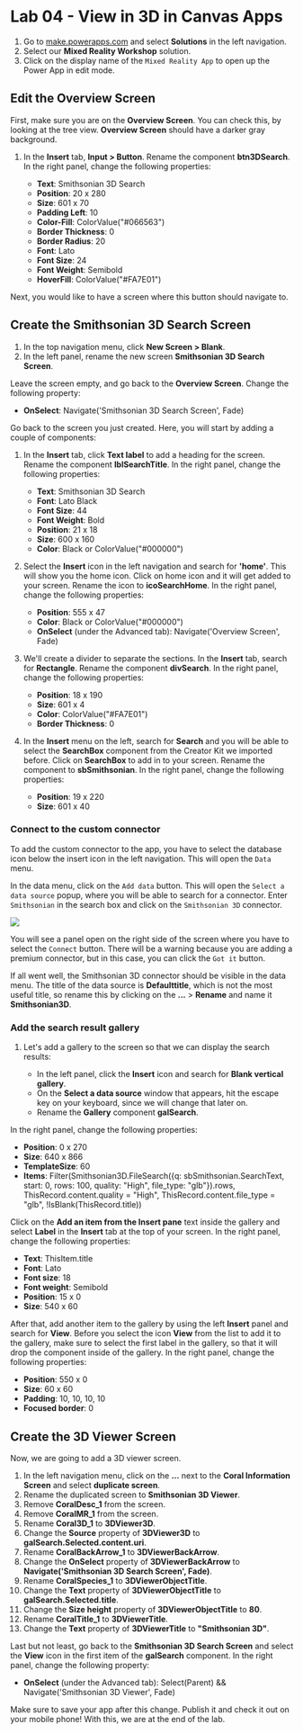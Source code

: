 # Lab 04 - View in 3D in Canvas Apps

1. Go to [make.powerapps.com](https://make.powerapps.com) and select **Solutions** in the left navigation.
1. Select our **Mixed Reality Workshop** solution.
1. Click on the display name of the `Mixed Reality App` to open up the Power App in edit mode.

## Edit the Overview Screen

First, make sure you are on the **Overview Screen**. You can check this, by looking at the tree view. **Overview Screen** should have a darker gray background.

1. In the **Insert** tab, **Input > Button**. Rename the component **btn3DSearch**. In the right panel, change the following properties:

   - **Text**: Smithsonian 3D Search
   - **Position**: 20 x 280
   - **Size**: 601 x 70
   - **Padding Left**: 10
   - **Color-Fill**: ColorValue("#066563")
   - **Border Thickness**: 0
   - **Border Radius**: 20
   - **Font**: Lato
   - **Font Size**: 24
   - **Font Weight**: Semibold
   - **HoverFill**: ColorValue("#FA7E01")

Next, you would like to have a screen where this button should navigate to.

## Create the Smithsonian 3D Search Screen

1. In the top navigation menu, click **New Screen > Blank**.
1. In the left panel, rename the new screen **Smithsonian 3D Search Screen**.

Leave the screen empty, and go back to the **Overview Screen**. Change the following property:

- **OnSelect**: Navigate('Smithsonian 3D Search Screen', Fade)

Go back to the screen you just created. Here, you will start by adding a couple of components:

1. In the **Insert** tab, click **Text label** to add a heading for the screen. Rename the component **lblSearchTitle**. In the right panel, change the following properties:

   - **Text**: Smithsonian 3D Search
   - **Font**: Lato Black
   - **Font Size**: 44
   - **Font Weight**: Bold
   - **Position**: 21 x 18
   - **Size**: 600 x 160
   - **Color**: Black or ColorValue("#000000")

2. Select the **Insert** icon in the left navigation and search for **'home'**. This will show you the home icon. Click on home icon and it will get added to your screen. Rename the icon to **icoSearchHome**. In the right panel, change the following properties:

   - **Position**: 555 x 47
   - **Color**: Black or ColorValue("#000000")
   - **OnSelect** (under the Advanced tab): Navigate('Overview Screen', Fade)

3. We'll create a divider to separate the sections. In the **Insert** tab, search for **Rectangle**. Rename the component **divSearch**. In the right panel, change the following properties:

   - **Position**: 18 x 190
   - **Size**: 601 x 4
   - **Color**: ColorValue("#FA7E01")
   - **Border Thickness**: 0

4. In the **Insert** menu on the left, search for **Search** and you will be able to select the **SearchBox** component from the Creator Kit we imported before. Click on **SearchBox** to add in to your screen. Rename the component to **sbSmithsonian**. In the right panel, change the following properties:

   - **Position**: 19 x 220
   - **Size**: 601 x 40

### Connect to the custom connector

To add the custom connector to the app, you have to select the database icon below the insert icon in the left navigation. This will open the `Data` menu.

In the data menu, click on the `Add data` button. This will open the `Select a data source` popup, where you will be able to search for a connector. Enter `Smithsonian` in the search box and click on the `Smithsonian 3D` connector.

![](./assets/Canvas-App-Add-Custom-Connector.png)

You will see a panel open on the right side of the screen where you have to select the `Connect` button. There will be a warning because you are adding a premium connector, but in this case, you can click the `Got it` button.

If all went well, the Smithsonian 3D connector should be visible in the data menu. The title of the data source is **Defaulttitle**, which is not the most useful title, so rename this by clicking on the **...** > **Rename** and name it **Smithsonian3D**.

### Add the search result gallery

1. Let's add a gallery to the screen so that we can display the search results:

   - In the left panel, click the **Insert** icon and search for **Blank vertical gallery**.
   - On the **Select a data source** window that appears, hit the escape key on your keyboard, since we will change that later on.
   - Rename the **Gallery** component **galSearch**.

In the right panel, change the following properties:

- **Position**: 0 x 270
- **Size**: 640 x 866
- **TemplateSize**: 60
- **Items**: Filter(Smithsonian3D.FileSearch({q: sbSmithsonian.SearchText, start: 0, rows: 100, quality: "High", file_type: "glb"}).rows, ThisRecord.content.quality = "High", ThisRecord.content.file_type = "glb", !IsBlank(ThisRecord.title))

Click on the **Add an item from the Insert pane** text inside the gallery and select **Label** in the **Insert** tab at the top of your screen. In the right panel, change the following properties:

- **Text**: ThisItem.title
- **Font**: Lato
- **Font size**: 18
- **Font weight**: Semibold
- **Position**: 15 x 0
- **Size**: 540 x 60

After that, add another item to the gallery by using the left **Insert** panel and search for **View**. Before you select the icon **View** from the list to add it to the gallery, make sure to select the first label in the gallery, so that it will drop the component inside of the gallery. In the right panel, change the following properties:

- **Position**: 550 x 0
- **Size**: 60 x 60
- **Padding**: 10, 10, 10, 10
- **Focused border**: 0

## Create the 3D Viewer Screen

Now, we are going to add a 3D viewer screen.

1. In the left navigation menu, click on the **...** next to the **Coral Information Screen** and select **duplicate screen**.
2. Rename the duplicated screen to **Smithsonian 3D Viewer**.
3. Remove **CoralDesc_1** from the screen.
4. Remove **CoralMR_1** from the screen.
5. Rename **Coral3D_1** to **3DViewer3D**.
6. Change the **Source** property of **3DViewer3D** to **galSearch.Selected.content.uri**.
7. Rename **CoralBackArrow_1** to **3DViewerBackArrow**.
8. Change the **OnSelect** property of **3DViewerBackArrow** to **Navigate('Smithsonian 3D Search Screen', Fade)**.
9. Rename **CoralSpecies_1** to **3DViewerObjectTitle**.
10. Change the **Text** property of **3DViewerObjectTitle** to **galSearch.Selected.title**.
11. Change the **Size height** property of **3DViewerObjectTitle** to **80**.
12. Rename **CoralTitle_1** to **3DViewerTitle**.
13. Change the **Text** property of **3DViewerTitle** to **"Smithsonian 3D"**.

Last but not least, go back to the **Smithsonian 3D Search Screen** and select the **View** icon in the first item of the **galSearch** component. In the right panel, change the following property:

- **OnSelect** (under the Advanced tab): Select(Parent) && Navigate('Smithsonian 3D Viewer', Fade)

Make sure to save your app after this change. Publish it and check it out on your mobile phone! With this, we are at the end of the lab.
